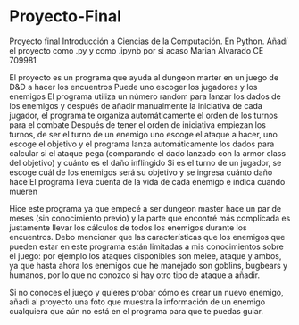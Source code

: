 # Proyecto-Final
Proyecto final Introducción a Ciencias de la Computación. En Python.
Añadí el proyecto como .py y como .ipynb por si acaso
Marian Alvarado
CE 709981

El proyecto es un programa que ayuda al dungeon marter en un juego de D&D a hacer los encuentros
Puede uno escoger los jugadores y los enemigos
El programa utiliza un número random para lanzar los dados de los enemigos y después de añadir manualmente la iniciativa de cada jugador, el programa te organiza automáticamente el orden de los turnos para el combate
Después de tener el orden de iniciativa empiezan los turnos, de ser el turno de un enemigo uno escoge el ataque a hacer, uno escoge el objetivo y el programa lanza automáticamente los dados para calcular si el ataque pega (comparando el dado lanzado con la armor class del objetivo) y cuánto es el daño inflingido
Si es el turno de un jugador, se escoge cuál de los enemigos será su objetivo y se ingresa cuánto daño hace
El programa lleva cuenta de la vida de cada enemigo e indica cuando mueren

Hice este programa ya que empecé a ser dungeon master hace un par de meses (sin conocimiento previo) y la parte que encontré más complicada es justamente llevar los cálculos de todos los enemigos durante los encuentros. Debo mencionar que las características que los enemigos que pueden estar en este programa están limitadas a mis conocimientos sobre el juego: por ejemplo los ataques disponibles son melee, ataque y ambos, ya que hasta ahora los enemigos que he manejado son goblins, bugbears y humanos, por lo que no conozco si hay otro tipo de ataque a añadir.

Si no conoces el juego y quieres probar cómo es crear un nuevo enemigo, añadí al proyecto una foto que muestra la información de un enemigo cualquiera que aún no está en el programa para que te puedas guiar.
